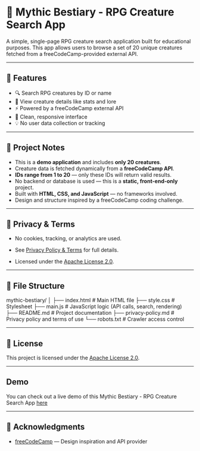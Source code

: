 # 🐉 Mythic Bestiary - RPG Creature Search App

A simple, single-page RPG creature search application built for educational purposes. This app allows users to browse a set of 20 unique creatures fetched from a freeCodeCamp-provided external API.

---

## 🚀 Features

- 🔍 Search RPG creatures by ID or name
- 📘 View creature details like stats and lore
- ⚡ Powered by a freeCodeCamp external API
- 🎨 Clean, responsive interface
- 💡 No user data collection or tracking

---

## 🧾 Project Notes

- This is a **demo application** and includes **only 20 creatures**.
- Creature data is fetched dynamically from a **freeCodeCamp API**.
- **IDs range from 1 to 20** — only these IDs will return valid results.
- No backend or database is used — this is a **static, front-end-only** project.
- Built with **HTML, CSS, and JavaScript** — no frameworks involved.
- Design and structure inspired by a freeCodeCamp coding challenge.

---

## 📄 Privacy & Terms

-  No cookies, tracking, or analytics are used.

-  See [Privacy Policy & Terms](https://root-tester.github.io/Mythic-Bestiary/privacy-policy.md) for full details.

-  Licensed under the [Apache License 2.0](https://www.apache.org/licenses/LICENSE-2.0).

---


##  📂 File Structure

mythic-bestiary/
│
├── index.html          # Main HTML file
├── style.css           # Stylesheet
├── main.js           # JavaScript logic (API calls, search, rendering)
├── README.md           # Project documentation
├── privacy-policy.md   # Privacy policy and terms of use
└── robots.txt          # Crawler access control

---

## 📜 License

This project is licensed under the [Apache License 2.0](https://www.apache.org/licenses/LICENSE-2.0).

---

## Demo
You can check out a live demo of this Mythic Bestiary - RPG Creature Search App [here](https://root-tester.github.io/Mythic-Bestiary/)

---

## 🙏 Acknowledgments

- [freeCodeCamp](https://www.freecodecamp.org) — Design inspiration and API provider
